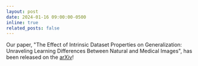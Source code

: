 ```yaml
---
layout: post
date: 2024-01-16 09:00:00-0500
inline: true
related_posts: false
---
```


Our paper, "The Effect of Intrinsic Dataset Properties on Generalization: Unraveling Learning Differences Between Natural and Medical Images", has been released on the [arXiv](https://arxiv.org/abs/2401.08865)!